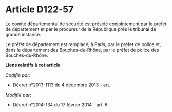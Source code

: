 # Article D122-57

Le comité départemental de sécurité est présidé conjointement par le préfet de département et par le procureur de la
République près le tribunal de grande instance.

Le préfet de département est remplacé, à Paris, par le préfet de police et, dans le département des Bouches-du-Rhône, par le
préfet de police des Bouches-du-Rhône.

**Liens relatifs à cet article**

_Codifié par_:

  - Décret n°2013-1113 du 4 décembre 2013 - art.

_Modifié par_:

  - Décret n°2014-134 du 17 février 2014 - art. 6
